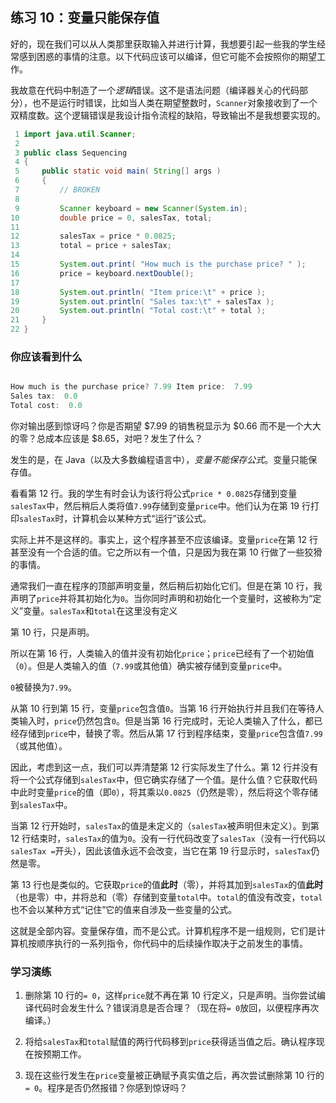 ## 练习 10：变量只能保存值

好的，现在我们可以从人类那里获取输入并进行计算，我想要引起一些我的学生经常感到困惑的事情的注意。以下代码应该可以编译，但它可能不会按照你的期望工作。

我故意在代码中制造了一个*逻辑*错误。这不是语法问题（编译器关心的代码部分），也不是运行时错误，比如当人类在期望整数时，`Scanner`对象接收到了一个双精度数。这个逻辑错误是我设计指令流程的缺陷，导致输出不是我想要实现的。

```java
 1 import java.util.Scanner;
 2 
 3 public class Sequencing
 4 {
 5     public static void main( String[] args )
 6     {
 7         // BROKEN
 8 
 9         Scanner keyboard = new Scanner(System.in);
10         double price = 0, salesTax, total;
11 
12         salesTax = price * 0.0825;
13         total = price + salesTax;
14 
15         System.out.print( "How much is the purchase price? " );
16         price = keyboard.nextDouble();
17 
18         System.out.println( "Item price:\t" + price );
19         System.out.println( "Sales tax:\t" + salesTax );
20         System.out.println( "Total cost:\t" + total );
21     }
22 }
```

### 你应该看到什么

```java

How much is the purchase price? 7.99 Item price:  7.99
Sales tax:  0.0
Total cost:  0.0
```

你对输出感到惊讶吗？你是否期望 \$7.99 的销售税显示为 \$0.66 而不是一个大大的零？总成本应该是 \$8.65，对吧？发生了什么？

发生的是，在 Java（以及大多数编程语言中），*变量不能保存公式*。变量只能保存值。

看看第 12 行。我的学生有时会认为该行将公式`price * 0.0825`存储到变量`salesTax`中，然后稍后人类将值`7.99`存储到变量`price`中。他们认为在第 19 行打印`salesTax`时，计算机会以某种方式“运行”该公式。

实际上并不是这样的。事实上，这个程序甚至不应该编译。变量`price`在第 12 行甚至没有一个合适的值。它之所以有一个值，只是因为我在第 10 行做了一些狡猾的事情。

通常我们一直在程序的顶部声明变量，然后稍后初始化它们。但是在第 10 行，我声明了`price`并将其初始化为`0`。当你同时声明和初始化一个变量时，这被称为“定义”变量。`salesTax`和`total`在这里没有定义

第 10 行，只是声明。

所以在第 16 行，人类输入的值并没有初始化`price`；`price`已经有了一个初始值（`0`）。但是人类输入的值（`7.99`或其他值）确实被存储到变量`price`中。

`0`被替换为`7.99`。

从第 10 行到第 15 行，变量`price`包含值`0`。当第 16 行开始执行并且我们在等待人类输入时，`price`仍然包含`0`。但是当第 16 行完成时，无论人类输入了什么，都已经存储到`price`中，替换了零。然后从第 17 行到程序结束，变量`price`包含值`7.99`（或其他值）。

因此，考虑到这一点，我们可以弄清楚第 12 行实际发生了什么。第 12 行并没有将一个公式存储到`salesTax`中，但它确实存储了一个值。是什么值？它获取代码中此时变量`price`的值（即`0`），将其乘以`0.0825`（仍然是零），然后将这个零存储到`salesTax`中。

当第 12 行开始时，`salesTax`的值是未定义的（`salesTax`被声明但未定义）。到第 12 行结束时，`salesTax`的值为`0`。没有一行代码改变了`salesTax`（没有一行代码以`salesTax =`开头），因此该值永远不会改变，当它在第 19 行显示时，`salesTax`仍然是零。

第 13 行也是类似的。它获取`price`的值**此时**（零），并将其加到`salesTax`的值**此时**（也是零）中，并将总和（零）存储到变量`total`中。`total`的值没有改变，`total`也不会以某种方式“记住”它的值来自涉及一些变量的公式。

这就是全部内容。变量保存值，而不是公式。计算机程序不是一组规则，它们是计算机按顺序执行的一系列指令，你代码中的后续操作取决于之前发生的事情。

### 学习演练

1.  删除第 10 行的`= 0`，这样`price`就不再在第 10 行定义，只是声明。当你尝试编译代码时会发生什么？错误消息是否合理？（现在将`= 0`放回，以便程序再次编译。）

1.  将给`salesTax`和`total`赋值的两行代码移到`price`获得适当值之后。确认程序现在按预期工作。

1.  现在这些行发生在`price`变量被正确赋予真实值之后，再次尝试删除第 10 行的`= 0`。程序是否仍然报错？你感到惊讶吗？

